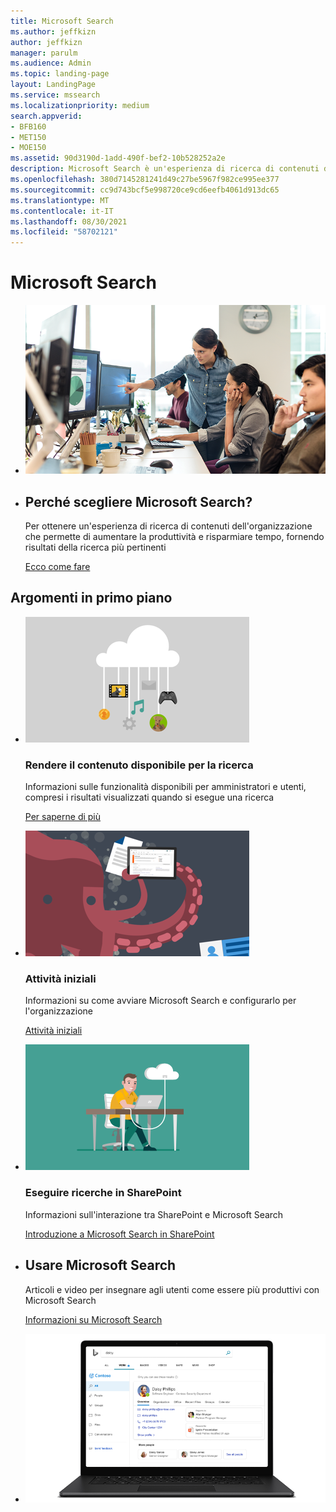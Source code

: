 ```yaml
---
title: Microsoft Search
ms.author: jeffkizn
author: jeffkizn
manager: parulm
ms.audience: Admin
ms.topic: landing-page
layout: LandingPage
ms.service: mssearch
ms.localizationpriority: medium
search.appverid:
- BFB160
- MET150
- MOE150
ms.assetid: 90d3190d-1add-490f-bef2-10b528252a2e
description: Microsoft Search è un'esperienza di ricerca di contenuti dell'organizzazione che permette di aumentare la produttività e risparmiare tempo, fornendo risultati della ricerca più pertinenti
ms.openlocfilehash: 380d7145281241d49c27be5967f982ce995ee377
ms.sourcegitcommit: cc9d743bcf5e998720ce9cd6eefb4061d913dc65
ms.translationtype: MT
ms.contentlocale: it-IT
ms.lasthandoff: 08/30/2021
ms.locfileid: "58702121"
---
```

<!-- markdownlint-disable no-inline-html -->
# <a name="microsoft-search"></a>Microsoft Search

<ul class="panelContent cardsW cols cols2">
    <li>
        <div class="cardSize">
            <div class="cardPadding">
                <div class="card">
                    <div class="cardImageOuter">
                        <div class="cardImage">
                            <img src="media/a40fcb56-f0f9-4924-ae36-eb0a370665e3.png" alt="People in an office, one pointing at something on a screen." />
                        </div>
                    </div>
                    <div class="cardText">
                    </div>
                </div>
            </div>
        </div>
    </li>
    <li>
        <div class="cardSize">
            <div class="cardPadding">
                <div class="card">
                    <div class="cardText">
                        <h2>Perché scegliere Microsoft Search?</h2>
                        <p>Per ottenere un'esperienza di ricerca di contenuti dell'organizzazione che permette di aumentare la produttività e risparmiare tempo, fornendo risultati della ricerca più pertinenti</p>
                        <p><a href="overview-microsoft-search.md">Ecco come fare</a></p>
                    </div>
                </div>
            </div>
        </div>
    </li>
</ul>

<h2>Argomenti in primo piano</h2>

<ul class="panelContent cardsW">
    <li>
        <div class="cardSize">
            <div class="cardPadding">
                <div class="card">
                    <div class="cardImageOuter">
                        <div class="cardImage">
                            <img src="media/651172f9-f9b6-4fbe-89f3-8adf6450cd7f.png" alt="Features included in Microsoft Search" />
                        </div>
                    </div>
                    <div class="cardText">
                        <h3>Rendere il contenuto disponibile per la ricerca</h3>
                        <p>Informazioni sulle funzionalità disponibili per amministratori e utenti, compresi i risultati visualizzati quando si esegue una ricerca</p>
                        <p><a href="make-content-easy-to-find.md">Per saperne di più</a></p>
                    </div>
                </div>
            </div>
        </div>
    </li>
    <li>
        <div class="cardSize">
            <div class="cardPadding">
                <div class="card">
                    <div class="cardImageOuter">
                        <div class="cardImage">
                            <img src="media/60a078b4-166d-42f4-a3b9-91c04c9001f0.png" alt="Quick for admins to set up and configure" />
                        </div>
                    </div>
                    <div class="cardText">
                        <h3>Attività iniziali</h3>
                        <p>Informazioni su come avviare Microsoft Search e configurarlo per l'organizzazione</p>
                        <p><a href="setup-microsoft-search.md">Attività iniziali</a></p>
                    </div>
                </div>
            </div>
        </div>
    </li>
    <li>
        <div class="cardSize">
            <div class="cardPadding">
                <div class="card">
                    <div class="cardImageOuter">
                        <div class="cardImage">
                            <img src="media/d696a83a-6322-477a-befd-4ad102b8204d.png" alt="Frequently asked questions about Microsoft Search" />
                        </div>
                    </div>
                    <div class="cardText">
                        <h3>Eseguire ricerche in SharePoint</h3>
                        <p>Informazioni sull'interazione tra SharePoint e Microsoft Search</p>
                        <p><a href="get-started-search-in-sharepoint-online.md">Introduzione a Microsoft Search in SharePoint</a></p>
                    </div>
                </div>
            </div>
        </div>
    </li>
</ul>

<ul class="panelContent cardsW cols cols2">
    <li>
        <div class="cardSize">
            <div class="cardPadding">
                <div class="card">
                    <div class="cardText">
                        <h2>Usare Microsoft Search</h2>
                        <p>Articoli e video per insegnare agli utenti come essere più produttivi con Microsoft Search </p>
                        <p><a href="https://go.microsoft.com/fwlink/?linkid=2090946">Informazioni su Microsoft Search</a></p>
                    </div>
                </div>
            </div>
        </div>
    </li>
    <li>
        <div class="cardSize">
            <div class="cardPadding">
                <div class="card">
                    <div class="cardImageOuter">
                        <div class="cardImage">
                            <img src="media/c8456838-c6db-41f7-9e84-eebfd9c5b0b8.png" alt="How work results appear in Bing" />
                        </div>
                    </div>
                    <div class="cardText">
                    </div>
                </div>
            </div>
        </div>
    </li>
</ul>
